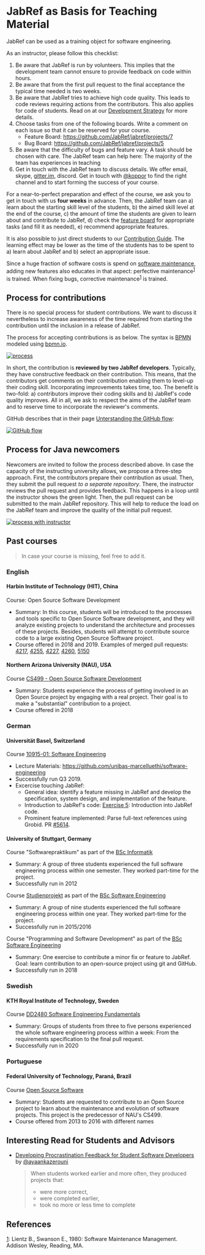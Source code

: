 # JabRef as Basis for Teaching Material

JabRef can be used as a training object for software engineering.

As an instructor, please follow this checklist:

1. Be aware that JabRef is run by volunteers. This implies that the development team cannot ensure to provide feedback on code within hours.
2. Be aware that from the first pull request to the final acceptance the typical time needed is two weeks.
3. Be aware that JabRef tries to achieve high code quality. This leads to code reviews requiring actions from the contributors. This also applies for code of students. Read on at our [Development Strategy](development-strategy.md) for more details.
4. Choose tasks from one of the following boards. Write a comment on each issue so that it can be reserved for your course.
   - Feature Board: <https://github.com/JabRef/jabref/projects/7>
   - Bug Board: <https://github.com/JabRef/jabref/projects/5>
5. Be aware that the difficulty of bugs and feature vary. A task should be chosen with care. The JabRef team can help here: The majority of the team has experiences in teaching
6. Get in touch with the JabRef team to discuss details. We offer email, skype, [gitter.im](https://gitter.im/JabRef/jabref), discord. Get in touch with [@koppor](https://github.com/koppor/) to find the right channel and to start forming the success of your course.

For a near-to-perfect preparation and effect of the course, we ask you to get in touch with us **four weeks** in advance. Then, the JabRef team can a) learn about the starting skill level of the students, b) the aimed skill level at the end of the course, c) the amount of time the students are given to learn about and contribute to JabRef, d) check the [feature board](https://github.com/JabRef/jabref/projects/7) for appropriate tasks (and fill it as needed), e) recommend appropriate features.

It is also possible to just direct students to our [Contribution Guide](https://github.com/JabRef/jabref/blob/master/CONTRIBUTING.md#contributing-guide). The learning effect may be lower as the time of the students has to be spent to a) learn about JabRef and b) select an appropriate issue.

Since a huge fraction of software costs is spend on [software maintenance](https://en.wikipedia.org/wiki/Software_maintenance), adding new features also educates in that aspect: perfective maintenance<sup id="a1">[1](#LientzSwanson)</sup> is trained. When fixing bugs, corrective maintenance<sup>[1](#LientzSwanson)</sup> is trained.

## Process for contributions

There is no special process for student contributions. We want to discuss it nevertheless to increase awareness of the time required from starting the contribution until the inclusion in a release of JabRef.

The process for accepting contributions is as below.
The syntax is [BPMN](https://en.wikipedia.org/wiki/Business_Process_Model_and_Notation) modeled using [bpmn.io](https://bpmn.io/).

[![process](images/contribution-process-reviews.svg)](images/contribution-process-reviews.svg)

In short, the contribution is **reviewed by two JabRef developers**.
Typically, they have constructive feedback on their contribution.
This means, that the contributors get comments on their contribution enabling them to level-up their coding skill.
Incorporating improvements takes time, too.
The benefit is two-fold: a) contributors improve their coding skills and b) JabRef's code quality improves.
All in all, we ask to respect the aims of the JabRef team and to reserve time to incorporate the reviewer's comments.

GitHub describes that in their page [Unterstanding the GitHub flow](https://guides.github.com/introduction/flow/):

[![GitHub flow](images/github-flow.png)](images/github-flow.png)

## Process for Java newcomers

Newcomers are invited to follow the process described above.
In case the capacity of the instructing university allows, we propose a three-step approach.
First, the contributors prepare their contribution as usual.
Then, they submit the pull request *to a separate repository*.
There, the instructor reviews the pull request and provides feedback.
This happens in a loop until the instructor shows the green light.
Then, the pull request can be submitted to the main JabRef repository.
This will help to reduce the load on the JabRef team and improve the quality of the initial pull request.

[![process with instructor](images/contribution-process-reviews-with-instructor.svg)](images/contribution-process-reviews-with-instructor.svg)

## Past courses

> In case your course is missing, feel free to add it.

### English

#### Harbin Institute of Technology (HIT), China

Course: Open Source Software Development

- Summary: In this course, students will be introduced to the processes and tools specific to Open Source Software development, and they will analyze existing projects to understand the architecture and processes of these projects. Besides, students will attempt to contribute source code to a large existing Open Source Software project.
- Course offered in 2018 and 2019. Examples of merged pull requests: [4217](https://github.com/JabRef/jabref/pull/4217), [4255](https://github.com/JabRef/jabref/pull/4255), [4227](https://github.com/JabRef/jabref/pull/4227), [4260](https://github.com/JabRef/jabref/pull/4260), [5150](https://github.com/JabRef/jabref/pull/5150)

#### Northern Arizona University (NAU), USA

Course [CS499 - Open Source Software Development](https://github.com/igorsteinmacher/CS499-OSS)

- Summary: Students experience the process of getting involved in an Open Source project by engaging with a real project. Their goal is to make a "substantial" contribution to a project. 
- Course offered in 2018

### German

#### Universität Basel, Switzerland

Course [10915-01: Software Engineering](https://dmi.unibas.ch/de/studium/computer-science-informatik/lehrangebot-hs18/vorlesung-software-engineering/)

- Lecture Materials: <https://github.com/unibas-marcelluethi/software-engineering>
- Successfully run Q3 2019.
- Excercise touching JabRef:
  - General idea: identify a feature missing in JabRef and develop the specification, system design, and implementation of the feature.
  - Introduction to JabRef's code: [Exercise 5](https://github.com/unibas-marcelluethi/software-engineering/blob/master/docs/week5/exercises/practical-exercises.md): Introduction into JabRef code.
  - Prominent feature implemented: Parse full-text references using Grobid. PR [#5614](https://github.com/JabRef/jabref/pull/5614).

#### University of Stuttgart, Germany

Course "Softwarepraktikum" as part of the [BSc Informatik](https://www.f05.uni-stuttgart.de/informatik/interessierte/bachelor/informatik/)

- Summary: A group of three students experienced the full software engineering process within one semester. They worked part-time for the project.
- Successfully run in 2012

Course [Studienprojekt](https://www.f05.uni-stuttgart.de/informatik/studierende/bachelor/stupro/) as part of the [BSc Software Engineering](https://www.uni-stuttgart.de/en/study/study-programs/Software-Engineering-B.Sc-00001./)

- Summary: A group of nine students experienced the full software engineering process within one year. They worked part-time for the project.
- Successfully run in 2015/2016

Course "Programming and Software Development" as part of the [BSc Software Engineering](https://www.uni-stuttgart.de/en/study/study-programs/Software-Engineering-B.Sc-00001./)

- Summary: One exercise to contribute a minor fix or feature to JabRef. Goal: learn contribution to an open-source project using git and GitHub.
- Successfully run in 2018

### Swedish

#### KTH Royal Institute of Technology, Sweden

Course [DD2480 Software Engineering Fundamentals](https://www.kth.se/student/kurser/kurs/DD2480?l=en)

- Summary: Groups of students from three to five persons experienced the whole software engineering process within a week: From the requirements specification to the final pull request.
- Successfully run in 2020

### Portuguese

#### Federal University of Technology, Paraná, Brazil

Course [Open Source Software](https://github.com/igorsteinmacher/DSL-UTFPR)

- Summary: Students are requested to contribute to an Open Source project to learn about the maintenance and evolution of software projects. This project is the predecessor of NAU's CS499.
- Course offered from 2013 to 2016 with different names

## Interesting Read for Students and Advisors

- [Developing Procrastination Feedback for Student Software Developers](https://medium.com/@ayaankazerouni/developing-procrastination-feedback-for-student-software-developers-1652de60db7f) by [@ayaankazerouni](https://github.com/ayaankazerouni?tab=overview&from=2015-12-01&to=2015-12-31)  
  > When students worked earlier and more often, they produced projects that:
  >
  > - were more correct,
  > - were completed earlier,
  > - took no more or less time to complete

## References

<a id="LientzSwanson" href="#a1">1</a>: Lientz B., Swanson E., 1980: Software Maintenance Management. Addison Wesley, Reading, MA.

<!-- markdownlint-disable-file MD033 -->
